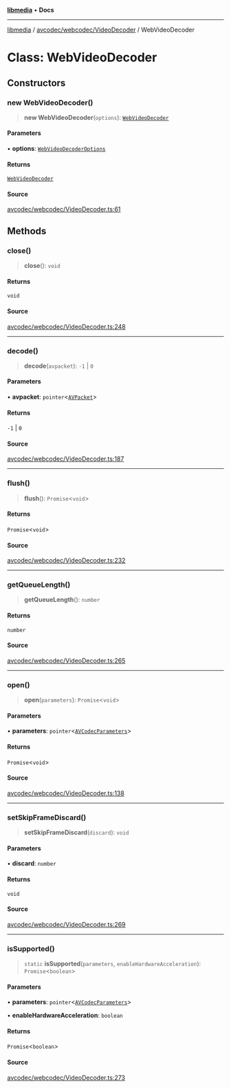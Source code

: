 [**libmedia**](../../../../README.md) • **Docs**

***

[libmedia](../../../../README.md) / [avcodec/webcodec/VideoDecoder](../README.md) / WebVideoDecoder

# Class: WebVideoDecoder

## Constructors

### new WebVideoDecoder()

> **new WebVideoDecoder**(`options`): [`WebVideoDecoder`](WebVideoDecoder.md)

#### Parameters

• **options**: [`WebVideoDecoderOptions`](../type-aliases/WebVideoDecoderOptions.md)

#### Returns

[`WebVideoDecoder`](WebVideoDecoder.md)

#### Source

[avcodec/webcodec/VideoDecoder.ts:61](https://github.com/zhaohappy/libmedia/blob/87bf8029d8be58d5035a3f4dc7037c25d1ac371b/src/avcodec/webcodec/VideoDecoder.ts#L61)

## Methods

### close()

> **close**(): `void`

#### Returns

`void`

#### Source

[avcodec/webcodec/VideoDecoder.ts:248](https://github.com/zhaohappy/libmedia/blob/87bf8029d8be58d5035a3f4dc7037c25d1ac371b/src/avcodec/webcodec/VideoDecoder.ts#L248)

***

### decode()

> **decode**(`avpacket`): `-1` \| `0`

#### Parameters

• **avpacket**: `pointer`\<[`AVPacket`](../../../../avutil/struct/avpacket/classes/AVPacket.md)\>

#### Returns

`-1` \| `0`

#### Source

[avcodec/webcodec/VideoDecoder.ts:187](https://github.com/zhaohappy/libmedia/blob/87bf8029d8be58d5035a3f4dc7037c25d1ac371b/src/avcodec/webcodec/VideoDecoder.ts#L187)

***

### flush()

> **flush**(): `Promise`\<`void`\>

#### Returns

`Promise`\<`void`\>

#### Source

[avcodec/webcodec/VideoDecoder.ts:232](https://github.com/zhaohappy/libmedia/blob/87bf8029d8be58d5035a3f4dc7037c25d1ac371b/src/avcodec/webcodec/VideoDecoder.ts#L232)

***

### getQueueLength()

> **getQueueLength**(): `number`

#### Returns

`number`

#### Source

[avcodec/webcodec/VideoDecoder.ts:265](https://github.com/zhaohappy/libmedia/blob/87bf8029d8be58d5035a3f4dc7037c25d1ac371b/src/avcodec/webcodec/VideoDecoder.ts#L265)

***

### open()

> **open**(`parameters`): `Promise`\<`void`\>

#### Parameters

• **parameters**: `pointer`\<[`AVCodecParameters`](../../../../avutil/struct/avcodecparameters/classes/AVCodecParameters.md)\>

#### Returns

`Promise`\<`void`\>

#### Source

[avcodec/webcodec/VideoDecoder.ts:138](https://github.com/zhaohappy/libmedia/blob/87bf8029d8be58d5035a3f4dc7037c25d1ac371b/src/avcodec/webcodec/VideoDecoder.ts#L138)

***

### setSkipFrameDiscard()

> **setSkipFrameDiscard**(`discard`): `void`

#### Parameters

• **discard**: `number`

#### Returns

`void`

#### Source

[avcodec/webcodec/VideoDecoder.ts:269](https://github.com/zhaohappy/libmedia/blob/87bf8029d8be58d5035a3f4dc7037c25d1ac371b/src/avcodec/webcodec/VideoDecoder.ts#L269)

***

### isSupported()

> `static` **isSupported**(`parameters`, `enableHardwareAcceleration`): `Promise`\<`boolean`\>

#### Parameters

• **parameters**: `pointer`\<[`AVCodecParameters`](../../../../avutil/struct/avcodecparameters/classes/AVCodecParameters.md)\>

• **enableHardwareAcceleration**: `boolean`

#### Returns

`Promise`\<`boolean`\>

#### Source

[avcodec/webcodec/VideoDecoder.ts:273](https://github.com/zhaohappy/libmedia/blob/87bf8029d8be58d5035a3f4dc7037c25d1ac371b/src/avcodec/webcodec/VideoDecoder.ts#L273)
